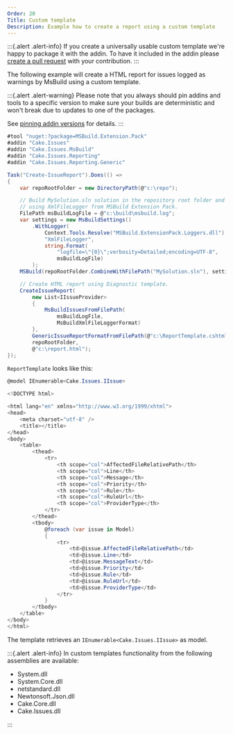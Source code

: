 ```yaml
---
Order: 20
Title: Custom template
Description: Example how to create a report using a custom template
---
```

:::{.alert .alert-info}
If you create a universally usable custom template we're happy to package it with the addin.
To have it included in the addin please [create a pull request] with your contribution.
:::

The following example will create a HTML report for issues logged as warnings by MsBuild using a custom template.

:::{.alert .alert-warning}
Please note that you always should pin addins and tools to a specific version to make sure your builds are deterministic and
won't break due to updates to one of the packages.

See [pinning addin versions](https://cakebuild.net/docs/tutorials/pinning-cake-version#pinning-addin-version) for details.
:::

```csharp
#tool "nuget:?package=MSBuild.Extension.Pack"
#addin "Cake.Issues"
#addin "Cake.Issues.MsBuild"
#addin "Cake.Issues.Reporting"
#addin "Cake.Issues.Reporting.Generic"

Task("Create-IssueReport").Does(() =>
{
    var repoRootFolder = new DirectoryPath(@"c:\repo");

    // Build MySolution.sln solution in the repository root folder and log issues
    // using XmlFileLogger from MSBuild Extension Pack.
    FilePath msBuildLogFile = @"c:\build\msbuild.log";
    var settings = new MsBuildSettings()
        .WithLogger(
            Context.Tools.Resolve("MSBuild.ExtensionPack.Loggers.dll").FullPath,
            "XmlFileLogger",
            string.Format(
                "logfile=\"{0}\";verbosity=Detailed;encoding=UTF-8",
                msBuildLogFile)
        );
    MSBuild(repoRootFolder.CombineWithFilePath("MySolution.sln"), settings);

    // Create HTML report using Diagnostic template.
    CreateIssueReport(
        new List<IIssueProvider>
        {
            MsBuildIssuesFromFilePath(
                msBuildLogFile,
                MsBuildXmlFileLoggerFormat)
        },
        GenericIssueReportFormatFromFilePath(@"c:\ReportTemplate.cshtml"),
        repoRootFolder,
        @"c:\report.html");
});
```

`ReportTemplate` looks like this:

```csharp
@model IEnumerable<Cake.Issues.IIssue>

<!DOCTYPE html>

<html lang="en" xmlns="http://www.w3.org/1999/xhtml">
<head>
    <meta charset="utf-8" />
    <title></title>
</head>
<body>
    <table>
        <thead>
            <tr>
                <th scope="col">AffectedFileRelativePath</th>
                <th scope="col">Line</th>
                <th scope="col">Message</th>
                <th scope="col">Priority</th>
                <th scope="col">Rule</th>
                <th scope="col">RuleUrl</th>
                <th scope="col">ProviderType</th>
            </tr>
        </thead>
        <tbody>
            @foreach (var issue in Model)
            {
                <tr>
                    <td>@issue.AffectedFileRelativePath</td>
                    <td>@issue.Line</td>
                    <td>@issue.MessageText</td>
                    <td>@issue.Priority</td>
                    <td>@issue.Rule</td>
                    <td>@issue.RuleUrl</td>
                    <td>@issue.ProviderType</td>
                </tr>
            }
        </tbody>
    </table>
</body>
</html>
```

The template retrieves an `IEnumerable<Cake.Issues.IIssue>` as model.

:::{.alert .alert-info}
In custom templates functionality from the following assemblies are available:

* System.dll
* System.Core.dll
* netstandard.dll
* Newtonsoft.Json.dll
* Cake.Core.dll
* Cake.Issues.dll

:::

[create a pull request]: https://github.com/cake-contrib/Cake.Issues.Reporting.Generic/blob/develop/CONTRIBUTING.md
